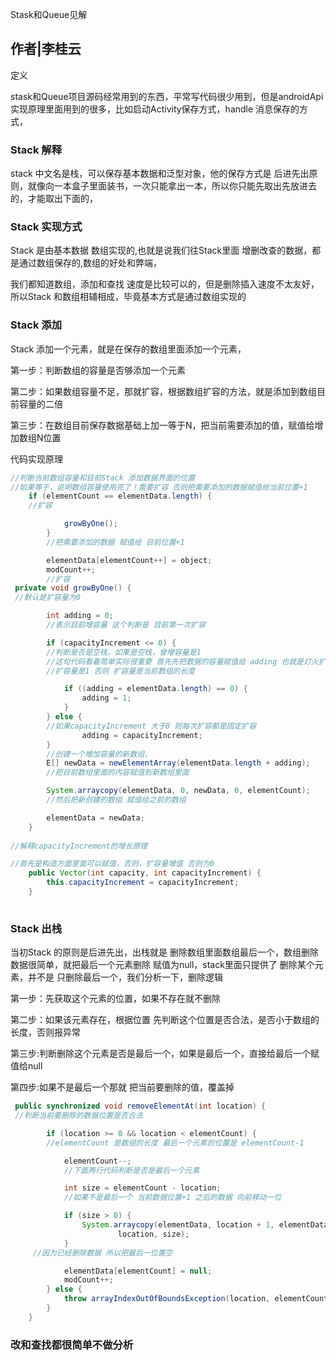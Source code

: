 Stask和Queue见解

## 作者|李桂云

定义

stask和Queue项目源码经常用到的东西，平常写代码很少用到，但是androidApi实现原理里面用到的很多，比如启动Activity保存方式，handle  消息保存的方式，

### Stack 解释

stack 中文名是栈，可以保存基本数据和泛型对象，他的保存方式是 后进先出原则，就像向一本盒子里面装书，一次只能拿出一本，所以你只能先取出先放进去的，才能取出下面的，

### Stack 实现方式

Stack 是由基本数据 数组实现的,也就是说我们往Stack里面 增删改查的数据，都是通过数组保存的,数组的好处和弊端，

我们都知道数组，添加和查找 速度是比较可以的，但是删除插入速度不太友好，所以Stack 和数组相辅相成，毕竟基本方式是通过数组实现的

### Stack 添加

Stack 添加一个元素，就是在保存的数组里面添加一个元素，

第一步：判断数组的容量是否够添加一个元素

第二步：如果数组容量不足，那就扩容，根据数组扩容的方法，就是添加到数组目前容量的二倍

第三步：在数组目前保存数据基础上加一等于N，把当前需要添加的值，赋值给增加数组N位置

代码实现原理

```java
//判断当前数组容量和目前Stack 添加数据界面的位置
//如果等于，说明数组容量使用完了！需要扩容 否则把需要添加的数据赋值给当前位置+1
    if (elementCount == elementData.length) {
    //扩容

            growByOne();
        }
        //把需要添加的数据 赋值给 目前位置+1

        elementData[elementCount++] = object;
        modCount++;
        //扩容
 private void growByOne() {
 //默认是扩容量为0

        int adding = 0;
        //表示目前增容量 这个判断是 目前第一次扩容

        if (capacityIncrement <= 0) {
        //判断是否是空栈，如果是空栈，曾增容量是1
        //这句代码看着简单实际很重要 首先先把数据的容量赋值给 adding 也就是灯火扩容量的参数，如果目前数据等于0 
        //扩容量是1 否则 扩容量是当前数组的长度        

            if ((adding = elementData.length) == 0) {
                adding = 1;
            }
        } else {
        //如果capacityIncrement 大于0 则每次扩容都是固定扩容
                adding = capacityIncrement;
        }
        //创建一个增加容量的新数组，
        E[] newData = newElementArray(elementData.length + adding);
        //把目前数组里面的内容赋值到新数组里面

        System.arraycopy(elementData, 0, newData, 0, elementCount);
        //然后把新创建的数组 赋值给之前的数组

        elementData = newData;
    }
    
//解释capacityIncrement的增长原理

//首先是构造方面里面可以赋值，否则，扩容量增值 否则为0
    public Vector(int capacity, int capacityIncrement) {
        this.capacityIncrement = capacityIncrement;
    }
   
```

### Stack 出栈

当初Stack 的原则是后进先出，出栈就是 删除数组里面数组最后一个，数组删除数据很简单，就把最后一个元素删除 赋值为null，stack里面只提供了 删除某个元素，并不是 只删除最后一个，我们分析一下，删除逻辑

第一步：先获取这个元素的位置，如果不存在就不删除

第二步：如果该元素存在，根据位置 先判断这个位置是否合法，是否小于数组的长度，否则报异常

第三步:判断删除这个元素是否是最后一个，如果是最后一个，直接给最后一个赋值给null

第四步:如果不是最后一个那就 把当前要删除的值，覆盖掉

```java
 public synchronized void removeElementAt(int location) {
 //判断当前要删除的数据位置是否合法

        if (location >= 0 && location < elementCount) {
        //elementCount 是数组的长度 最后一个元素的位置是 elementCount-1

            elementCount--;
            //下面两行代码判断是否是最后一个元素

            int size = elementCount - location;
            //如果不是最后一个 当前数据位置+1 之后的数据 向前移动一位

            if (size > 0) {
                System.arraycopy(elementData, location + 1, elementData,
                        location, size);
            }
     //因为已经删除数据 所以把最后一位置空

            elementData[elementCount] = null;
            modCount++;
        } else {
            throw arrayIndexOutOfBoundsException(location, elementCount);
        }
    }
```



### 改和查找都很简单不做分析

































